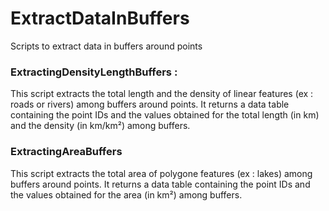 # ExtractDataInBuffers
Scripts to extract data in buffers around points

### ExtractingDensityLengthBuffers :
This script extracts the total length and the density of linear features 
(ex : roads or rivers) among buffers around points.
It returns a data table containing the point IDs and the values obtained
for the total length (in km) and the density (in km/km²) among buffers.

### ExtractingAreaBuffers
This script extracts the total area of polygone features 
(ex : lakes) among buffers around points.
It returns a data table containing the point IDs and the values obtained
for the area (in km²) among buffers.
